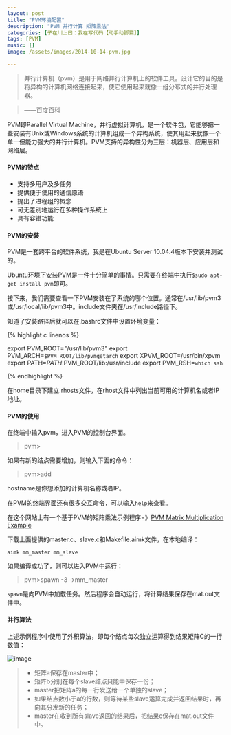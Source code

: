 ```yaml
---
layout: post
title: "PVM环境配置"
description: "PVM 并行计算 矩阵乘法"
categories: [子在川上曰：我在写代码【动手动脚篇】]
tags: [PVM]
music: []
image: /assets/images/2014-10-14-pvm.jpg

---
```


>并行计算机（pvm）是用于网络并行计算机上的软件工具。设计它的目的是将异构的计算机网络连接起来，使它使用起来就像一组分布式的并行处理器。

>——百度百科

PVM即Parallel Virtual Machine，并行虚拟计算机，是一个软件包，它能够把一些安装有Unix或Windows系统的计算机组成一个异构系统，使其用起来就像一个单一但能力强大的并行计算机。PVM支持的异构性分为三层：机器层、应用层和网络层。

<!-- more -->

#### PVM的特点

* 支持多用户及多任务
* 提供便于使用的通信原语
* 提出了进程组的概念
* 可无差别地运行在多种操作系统上
* 具有容错功能

#### PVM的安装

PVM是一套跨平台的软件系统，我是在Ubuntu Server 10.04.4版本下安装并测试的。

Ubuntu环境下安装PVM是一件十分简单的事情。只需要在终端中执行`$sudo apt-get install pvm`即可。

接下来，我们需要查看一下PVM安装在了系统的哪个位置。通常在/usr/lib/pvm3或/usr/local/lib/pvm3中。include文件夹在/usr/include路径下。

知道了安装路径后就可以在.bashrc文件中设置环境变量：

{% highlight c linenos %}

export PVM_ROOT="/usr/lib/pvm3"
export PVM_ARCH=`$PVM_ROOT/lib/pvmgetarch`
export XPVM_ROOT=/usr/bin/xpvm
export PATH=$PATH:$PVM_ROOT/lib:/usr/include
export PVM_RSH=`which ssh`

{% endhighlight %}

在home目录下建立.rhosts文件，在rhost文件中列出当前可用的计算机名或者IP地址。

#### PVM的使用

在终端中输入pvm，进入PVM的控制台界面。

>pvm>

如果有新的结点需要增加，则输入下面的命令：

>pvm>add <hostname>

hostname是你想添加的计算机名称或者IP。

在PVM的终端界面还有很多交互命令，可以输入`help`来查看。

在这个网站上有一个基于PVM的矩阵乘法示例程序=》[PVM Matrix Multiplication Example](http://math.arizona.edu/~swig/documentation/pvm/matrix_mult/)

下载上面提供的master.c、slave.c和Makefile.aimk文件，在本地编译：

	aimk mm_master mm_slave
	
如果编译成功了，则可以进入PVM中运行：

>pvm>spawn -3 ->mm_master

`spawn`是向PVM中加载任务。然后程序会自动运行，将计算结果保存在mat.out文件中。

#### 并行算法

上述示例程序中使用了外积算法，即每个结点每次独立运算得到结果矩阵C的一行数值：

![image](http://latex.codecogs.com/png.latex?C_{*j}=\(c_{1j},c_{2j},...,c_{mj}\)%20^{\tau}%20=%20\sum_{k=1}^{n}\(a_{1k},a_{2k},...,a_{mk}\)^{\tau}b_{kj},j=1,2,...,p)

>* 矩阵a保存在master中；
>* 矩阵b分别在每个slave结点只能中保存一份；
>* master把矩阵a的每一行发送给一个单独的slave；
>* 如果结点数小于a的行数，则等待某些slave运算完成并返回结果时，再向其分发新的任务；
>* master在收到所有slave返回的结果后，把结果c保存在mat.out文件中。
